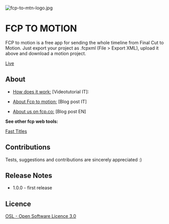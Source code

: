 ![fcp-to-mtn-logo.jpg](http://www.ilgattohanuovecode.it/images/website/fcp-to-mtn-logo.jpg)

# FCP TO MOTION #

FCP to motion is a free app for sending the whole timeline from Final Cut to Motion. Just export your project as .fcpxml (File > Export XML), upload it above and download a motion project. 

[Live](http://www.ilgattohanuovecode.it/tool/final-cut-round-trip/)

About
-----
* [How does it work:](https://www.youtube.com/watch?v=cWEKfqLBodQ) [Videotutorial IT]:

* [About Fcp to motion:](http://www.ilgattohanuovecode.it/videotutorial/231-final-cut-to-motion.html) [Blog post IT]

* [About us on fcp.co:](http://www.fcp.co/final-cut-pro/news/1848-convert-your-final-cut-pro-x-timelines-into-motion-projects-with-a-free-web-app) [Blog post EN]

**See other fcp web tools:**

[Fast Titles](https://github.com/nuovecode/Fast-titles)

Contributions
-------------
Tests, suggestions and contributions are sincerely appreciated :)

Release Notes
-------------

* 1.0.0 - first release

Licence
-------

[OSL - Open Software Licence 3.0](http://opensource.org/licenses/osl-3.0.php)
